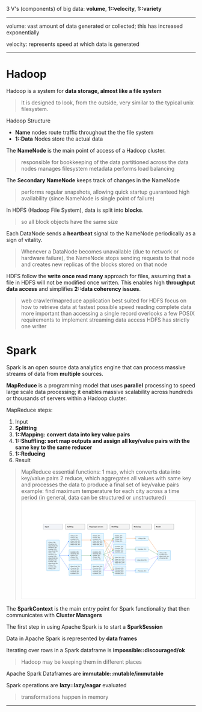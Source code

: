 3 V's (components) of big data: **volume**, **1::velocity**, **1::variety**

---

volume: vast amount of data generated or collected; this has increased exponentially

velocity: represents speed at which data is generated

---

# Hadoop

Hadoop is a system for **data storage, almost like a file system**
> It is designed to look, from the outside, very similar to the typical unix filesystem.

Hadoop Structure
- **Name** nodes route traffic throughout the the file system
- **1::Data** Nodes store the actual data

The **NameNode** is the main point of access of a Hadoop cluster.
> responsible for bookkeeping of the data partitioned across the data nodes
> manages filesystem metadata 
> performs load balancing

The **Secondary NameNode** keeps track of changes in the NameNode
> performs regular snapshots, allowing quick startup
> guaranteed high availability (since NameNode is single point of failure)

In HDFS (Hadoop File System), data is split into **blocks**.
> so all block objects have the same size

Each DataNode sends a **heartbeat** signal to the NameNode periodically as a sign of vitality.
> Whenever a DataNode becomes unavailable (due to network or hardware failure), the NameNode stops sending requests to that node and creates new replicas of the blocks stored on that node

HDFS follow the **write once read many** approach for files, assuming that a file in HDFS will not be modified once written. This enables high **throughput data access** and simplifies **2::data coherency issues**.
> web crawler/mapreduce application best suited for HDFS
> focus on how to retrieve data at fastest possible speed
> reading complete data more important than accessing a single record
> overlooks a few POSIX requirements to implement streaming data access
> HDFS has strictly one writer

# Spark

Spark is an open source data analytics engine that can process massive streams of data from **multiple** sources.

**MapReduce** is a programming model that uses **parallel** processing to speed large scale data processing; it enables massive scalability across hundreds or thousands of servers within a Hadoop cluster.

MapReduce steps:
1. Input
2. **Splitting**
3. **1::Mapping: convert data into key value pairs**
4. **1::Shuffling: sort map outputs and assign all key/value pairs with the same key to the same reducer**
5. **1::Reducing**
6. Result
> MapReduce essential functions:
> 1 map, which converts data into key/value pairs
> 2 reduce, which aggregates all values with same key and processes the data to produce a final set of key/value pairs
> example: find maximum temperature for each city across a time period (in general, data can be structured or unstructured)
> ![](z_attachments/Pasted%20image%2020250424155917.png)
 
The **SparkContext** is the main entry point for Spark functionality that then communicates with **Cluster Managers**

The first step in using Apache Spark is to start a **SparkSession**

Data in Apache Spark is represented by **data frames**

Iterating over rows in a Spark dataframe is **impossible::discouraged/ok**
> Hadoop may be keeping them in different places

Apache Spark Dataframes are **immutable::mutable/immutable**

Spark operations are **lazy::lazy/eagar** evaluated
> transformations happen in memory

***
